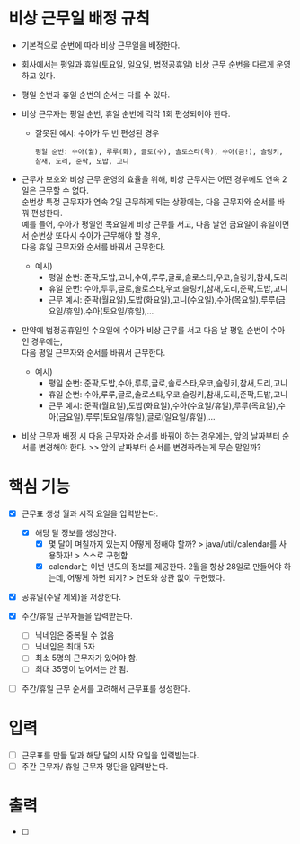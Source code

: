 # 비상 근무일 배정 규칙
- 기본적으로 순번에 따라 비상 근무일을 배정한다.
- 회사에서는 평일과 휴일(토요일, 일요일, 법정공휴일) 비상 근무 순번을 다르게 운영하고 있다.
- 평일 순번과 휴일 순번의 순서는 다를 수 있다.
- 비상 근무자는 평일 순번, 휴일 순번에 각각 1회 편성되어야 한다.
    - 잘못된 예시: 수아가 두 번 편성된 경우
      ```
      평일 순번: 수아(월), 루루(화), 글로(수), 솔로스타(목), 수아(금!), 슬링키, 참새, 도리, 준팍, 도밥, 고니
      ```
- 근무자 보호와 비상 근무 운영의 효율을 위해, 비상 근무자는 어떤 경우에도 연속 2일은 근무할 수 없다.   
  순번상 특정 근무자가 연속 2일 근무하게 되는 상황에는, 다음 근무자와 순서를 바꿔 편성한다.    
  예를 들어, 수아가 평일인 목요일에 비상 근무를 서고, 다음 날인 금요일이 휴일이면서 순번상 또다시 수아가 근무해야 할 경우,    
  다음 휴일 근무자와 순서를 바꿔서 근무한다.
    - 예시)
        - 평일 순번: 준팍,도밥,고니,수아,루루,글로,솔로스타,우코,슬링키,참새,도리
        - 휴일 순번: 수아,루루,글로,솔로스타,우코,슬링키,참새,도리,준팍,도밥,고니
        - 근무 예시: 준팍(월요일),도밥(화요일),고니(수요일),수아(목요일),루루(금요일/휴일),수아(토요일/휴일),...


- 만약에 법정공휴일인 수요일에 수아가 비상 근무를 서고 다음 날 평일 순번이 수아인 경우에는,   
  다음 평일 근무자와 순서를 바꿔서 근무한다.
    - 예시)
        - 평일 순번: 준팍,도밥,수아,루루,글로,솔로스타,우코,슬링키,참새,도리,고니
        - 휴일 순번: 수아,루루,글로,솔로스타,우코,슬링키,참새,도리,준팍,도밥,고니
        - 근무 예시: 준팍(월요일),도밥(화요일),수아(수요일/휴일),루루(목요일),수아(금요일),루루(토요일/휴일),글로(일요일/휴일),...


- 비상 근무자 배정 시 다음 근무자와 순서를 바꿔야 하는 경우에는, 앞의 날짜부터 순서를 변경해야 한다. >> 앞의 날짜부터 순서를 변경하라는게 무슨 말일까?

# 핵심 기능
- [x] 근무표 생성 월과 시작 요일을 입력받는다.
    - [x] 해당 달 정보를 생성한다.
      - [x] 몇 달이 며칠까지 있는지 어떻게 정해야 할까? > java/util/calendar를 사용하자! > 스스로 구현함
      - [x] calendar는 이번 년도의 정보를 제공한다. 2월을 항상 28일로 만들어야 하는데, 어떻게 하면 되지? > 연도와 상관 없이 구현했다.
- [x] 공휴일(주말 제외)을 저장한다.
- [x] 주간/휴일 근무자들을 입력받는다.
    - [ ] 닉네임은 중복될 수 없음
    - [ ] 닉네임은 최대 5자
    - [ ] 최소 5명의 근무자가 있어야 함.
    - [ ] 최대 35명이 넘어서는 안 됨.
- [ ] 주간/휴일 근무 순서를 고려해서 근무표를 생성한다.


# 입력
- [ ] 근무표를 만들 달과 해당 달의 시작 요일을 입력받는다.
- [ ] 주간 근무자/ 휴일 근무자 명단을 입력받는다.

# 출력
- [ ]
